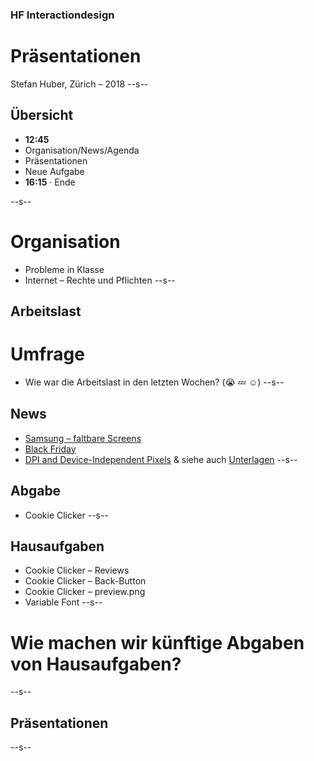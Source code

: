 ### HF Interactiondesign

# Präsentationen

Stefan Huber, Zürich – 2018 <!-- .element: class="footer" -->
--s--
## Übersicht


* **12:45**
* Organisation/News/Agenda
* Präsentationen
* Neue Aufgabe
* **16:15** · Ende

--s--
# Organisation
* Probleme in Klasse
* Internet – Rechte und Pflichten
--s--
## Arbeitslast

# Umfrage
* Wie war die Arbeitslast in den letzten Wochen? (😭 💤 ☺️)
--s--
## News
* [Samsung – faltbare Screens](https://www.theverge.com/2018/11/8/18074838/samsung-foldable-phone-infinity-flex-display-technology-report)
* [Black Friday](https://www.digitec.ch/de/page/black-friday-live-update-0100-uhr-9845)
* [DPI and Device-Independent Pixels](https://docs.microsoft.com/en-us/windows/desktop/learnwin32/dpi-and-device-independent-pixels) & siehe auch [Unterlagen](https://signalwerk.github.io/IAD.LAB.DOC/screens/)
--s--
## Abgabe
* Cookie Clicker
--s--
## Hausaufgaben
* Cookie Clicker – Reviews
* Cookie Clicker – Back-Button
* Cookie Clicker – preview.png
* Variable Font
--s--
# Wie machen wir künftige Abgaben von Hausaufgaben?
--s--
## Präsentationen
--s--
